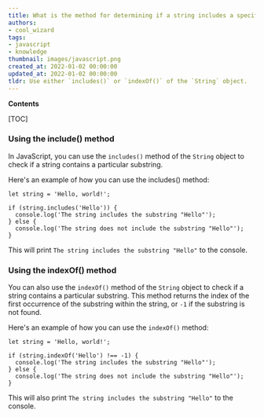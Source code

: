 ```yaml
---
title: What is the method for determining if a string includes a specific substring in JavaScript?
authors:
- cool_wizard
tags:
- javascript
- knowledge
thumbnail: images/javascript.png
created_at: 2022-01-02 00:00:00
updated_at: 2022-01-02 00:00:00
tldr: Use either `includes()` or `indexOf()` of the `String` object.
---
```


**Contents**

[TOC]

### Using the include() method

In JavaScript, you can use the `includes()` method of the `String` object to check if a string contains a particular substring.

Here's an example of how you can use the includes() method:

```JS
let string = 'Hello, world!';

if (string.includes('Hello')) {
  console.log('The string includes the substring "Hello"');
} else {
  console.log('The string does not include the substring "Hello"');
}
```

This will print `The string includes the substring "Hello"` to the console.

### Using the indexOf() method

You can also use the `indexOf()` method of the `String` object to check if a string contains a particular substring. This method returns the index of the first occurrence of the substring within the string, or `-1` if the substring is not found.

Here's an example of how you can use the `indexOf()` method:

```JS
let string = 'Hello, world!';

if (string.indexOf('Hello') !== -1) {
  console.log('The string includes the substring "Hello"');
} else {
  console.log('The string does not include the substring "Hello"');
}
```

This will also print `The string includes the substring "Hello"` to the console.
